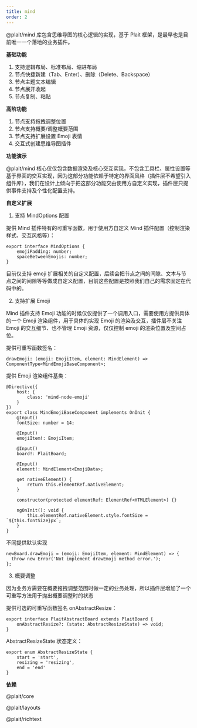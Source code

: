 ```yaml
---
title: mind
order: 2
---
```



@plait/mind 库包含思维导图的核心逻辑的实现，基于 Plait 框架，是最早也是目前唯一一个落地的业务插件。



**基础功能**

1. 支持逻辑布局、标准布局、缩进布局
1. 节点快捷新建（Tab、Enter）、删除（Delete、Backspace）
1. 节点主题文本编辑
1. 节点展开收起
1. 节点复制、粘贴




**高阶功能**

1. 节点支持拖拽调整位置
1. 节点支持概要/调整概要范围
1. 节点支持扩展设置 Emoji 表情
1. 交互式创建思维导图插件




**功能演示**





@plait/mind 核心仅仅包含数据渲染及核心交互实现，不包含工具栏、属性设置等基于界面的交互实现，因为这部分功能依赖于特定的界面风格（插件层不希望引入组件库），我们在设计上倾向于把这部分功能交由使用方自定义实现，插件层只提供事件支持及个性化配置支持。



**自定义扩展**



1. 支持 MindOptions 配置

提供 Mind 插件特有的可重写函数，用于使用方自定义 Mind 插件配置（控制渲染样式、交互风格等）：

```
export interface MindOptions {
    emojiPadding: number;
    spaceBetweenEmojis: number;
}
```

目前仅支持 emoji 扩展相关的自定义配置，后续会把节点之间的间隙、文本与节点之间的间隙等等做成自定义配置，目前这些配置是按照我们自己的需求固定在代码中的。



2. 支持扩展 Emoji

Mind 插件支持 Emoji 功能的时候仅仅提供了一个调用入口，需要使用方提供具体的一个 Emoji 渲染组件，用于具体的实现 Emoji 的渲染及交互，插件层不关注 Emoji 的交互细节、也不管理 Emoji 资源，仅仅控制 emoji 的渲染位置及空间占位。

提供可重写函数签名：

```
drawEmoji: (emoji: EmojiItem, element: MindElement) => ComponentType<MindEmojiBaseComponent>;
```

提供 Emoji 渲染组件基类：

```
@Directive({
    host: {
        class: 'mind-node-emoji'
    }
})
export class MindEmojiBaseComponent implements OnInit {
    @Input()
    fontSize: number = 14;

    @Input()
    emojiItem!: EmojiItem;

    @Input()
    board!: PlaitBoard;

    @Input()
    element!: MindElement<EmojiData>;

    get nativeElement() {
        return this.elementRef.nativeElement;
    }

    constructor(protected elementRef: ElementRef<HTMLElement>) {}

    ngOnInit(): void {
        this.elementRef.nativeElement.style.fontSize = `${this.fontSize}px`;
    }
}
```

不同提供默认实现

```
newBoard.drawEmoji = (emoji: EmojiItem, element: MindElement) => {
  throw new Error('Not implement drawEmoji method error.');
};
```



3. 概要调整

因为业务方需要在概要拖拽调整范围时做一定的业务处理，所以插件层增加了一个可重写方法用于抛出概要调整时的状态

提供可选的可重写函数签名 onAbstractResize： 

```
export interface PlaitAbstractBoard extends PlaitBoard {
    onAbstractResize?: (state: AbstractResizeState) => void;
}
```

AbstractResizeState 状态定义：

```
export enum AbstractResizeState {
    start = 'start',
    resizing = 'resizing',
    end = 'end'
}
```



**依赖**

@plait/core

@plait/layouts

@plait/richtext



